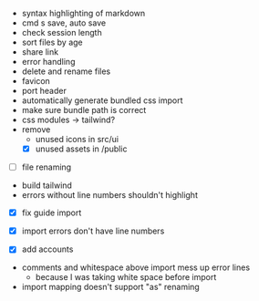 - syntax highlighting of markdown
- cmd s save, auto save
- check session length
- sort files by age
- share link
- error handling
- delete and rename files
- favicon
- port header
- automatically generate bundled css import
- make sure bundle path is correct
- css modules -> tailwind?
- remove 
  - unused icons in src/ui
  - [x] unused assets in /public
- [ ] file renaming
- build tailwind
- errors without line numbers shouldn't highlight


- [x] fix guide import
- [x] import errors don't have line numbers
- [x] add accounts


- comments and whitespace above import mess up error lines
  - because I was taking white space before import
- import mapping doesn't support "as" renaming